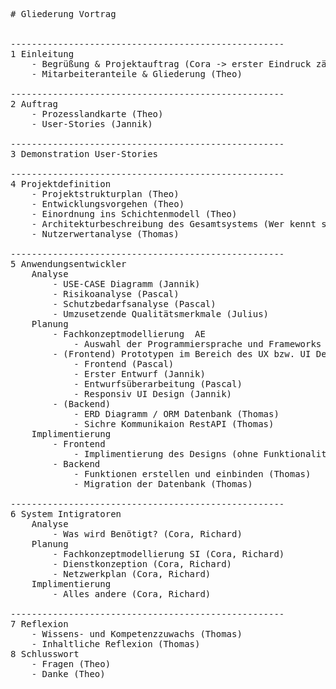 


<pre># Gliederung Vortrag


----------------------------------------------------
1 Einleitung
	- Begrüßung & Projektauftrag (Cora -> erster Eindruck zählt, sorry Theo)
	- Mitarbeiteranteile & Gliederung (Theo)

----------------------------------------------------
2 Auftrag
	- Prozesslandkarte (Theo)
	- User-Stories (Jannik)

----------------------------------------------------
3 Demonstration User-Stories

----------------------------------------------------
4 Projektdefinition
	- Projektstrukturplan (Theo)
	- Entwicklungsvorgehen (Theo)
	- Einordnung ins Schichtenmodell (Theo)
	- Architekturbeschreibung des Gesamtsystems (Wer kennt sich da aus)
	- Nutzerwertanalyse (Thomas)

----------------------------------------------------
5 Anwendungsentwickler
	Analyse
		- USE-CASE Diagramm (Jannik)
		- Risikoanalyse (Pascal)
		- Schutzbedarfsanalyse (Pascal)
		- Umzusetzende Qualitätsmerkmale (Julius)
	Planung
		- Fachkonzeptmodellierung  AE
			- Auswahl der Programmiersprache und Frameworks (basierend auf Analyse)(Thomas)
		- (Frontend) Prototypen im Bereich des UX bzw. UI Design mit Figma erstellen
			- Frontend (Pascal)
			- Erster Entwurf (Jannik)
			- Entwurfsüberarbeitung (Pascal)
			- Responsiv UI Design (Jannik)
		- (Backend)
			- ERD Diagramm / ORM Datenbank (Thomas)
			- Sichre Kommunikaion RestAPI (Thomas)
	Implimentierung 
		- Frontend
			- Implimentierung des Designs (ohne Funktionalität) (Jannik Pascal)
		- Backend
			- Funktionen erstellen und einbinden (Thomas)
			- Migration der Datenbank (Thomas)
			
----------------------------------------------------			
6 System Intigratoren 
	Analyse
		- Was wird Benötigt? (Cora, Richard)
	Planung
		- Fachkonzeptmodellierung SI (Cora, Richard)
		- Dienstkonzeption (Cora, Richard)
		- Netzwerkplan (Cora, Richard)
	Implimentierung
		- Alles andere (Cora, Richard)

----------------------------------------------------
7 Reflexion
	- Wissens- und Kompetenzzuwachs (Thomas)
	- Inhaltliche Reflexion (Thomas)
8 Schlusswort
	- Fragen (Theo)
	- Danke (Theo)
	

	
	
</pre>
